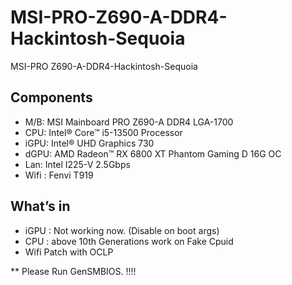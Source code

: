 # MSI-PRO-Z690-A-DDR4-Hackintosh-Sequoia
MSI-PRO Z690-A-DDR4-Hackintosh-Sequoia

## Components
- M/B: MSI Mainboard PRO Z690-A DDR4 LGA-1700
- CPU: Intel® Core™ i5-13500 Processor
- iGPU: Intel® UHD Graphics 730
- dGPU: AMD Radeon™ RX 6800 XT Phantom Gaming D 16G OC
- Lan: Intel I225-V 2.5Gbps
- Wifi : Fenvi T919

## What’s in
- iGPU : Not working now. (Disable on boot args)
- CPU : above 10th Generations work on Fake Cpuid
- Wifi Patch with OCLP


** Please Run GenSMBIOS. !!!!
